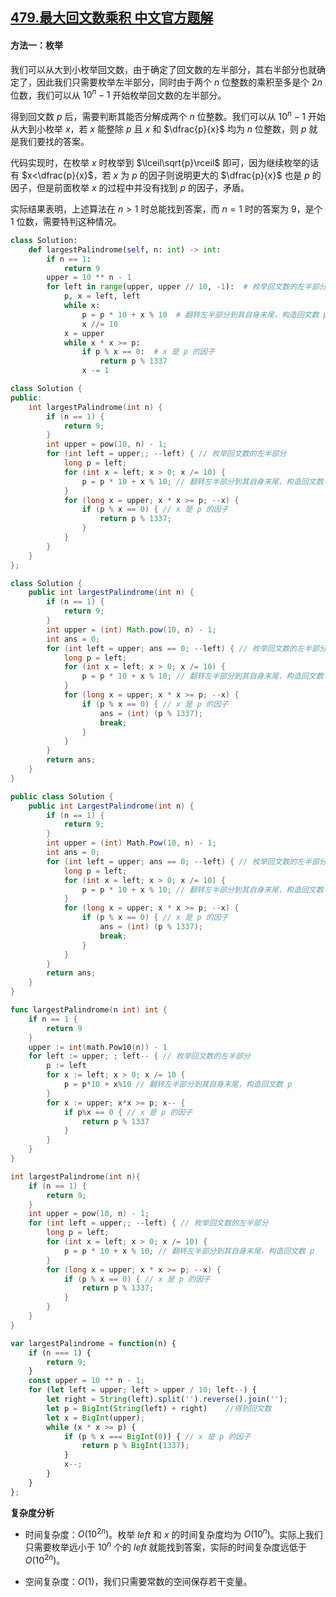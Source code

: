 ## [479.最大回文数乘积 中文官方题解](https://leetcode.cn/problems/largest-palindrome-product/solutions/100000/zui-da-hui-wen-shu-cheng-ji-by-leetcode-rcihq)

#### 方法一：枚举

我们可以从大到小枚举回文数，由于确定了回文数的左半部分，其右半部分也就确定了，因此我们只需要枚举左半部分，同时由于两个 $n$ 位整数的乘积至多是个 $2n$ 位数，我们可以从 $10^n-1$ 开始枚举回文数的左半部分。

得到回文数 $p$ 后，需要判断其能否分解成两个 $n$ 位整数。我们可以从 $10^n-1$ 开始从大到小枚举 $x$，若 $x$ 能整除 $p$ 且 $x$ 和 $\dfrac{p}{x}$ 均为 $n$ 位整数，则 $p$ 就是我们要找的答案。

代码实现时，在枚举 $x$ 时枚举到 $\lceil\sqrt{p}\rceil$ 即可，因为继续枚举的话有 $x<\dfrac{p}{x}$，若 $x$ 为 $p$ 的因子则说明更大的 $\dfrac{p}{x}$ 也是 $p$ 的因子，但是前面枚举 $x$ 的过程中并没有找到 $p$ 的因子，矛盾。

实际结果表明，上述算法在 $n>1$ 时总能找到答案，而 $n=1$ 时的答案为 $9$，是个 $1$ 位数，需要特判这种情况。

```Python [sol1-Python3]
class Solution:
    def largestPalindrome(self, n: int) -> int:
        if n == 1:
            return 9
        upper = 10 ** n - 1
        for left in range(upper, upper // 10, -1):  # 枚举回文数的左半部分
            p, x = left, left
            while x:
                p = p * 10 + x % 10  # 翻转左半部分到其自身末尾，构造回文数 p
                x //= 10
            x = upper
            while x * x >= p:
                if p % x == 0:  # x 是 p 的因子
                    return p % 1337
                x -= 1
```

```C++ [sol1-C++]
class Solution {
public:
    int largestPalindrome(int n) {
        if (n == 1) {
            return 9;
        }
        int upper = pow(10, n) - 1;
        for (int left = upper;; --left) { // 枚举回文数的左半部分
            long p = left;
            for (int x = left; x > 0; x /= 10) {
                p = p * 10 + x % 10; // 翻转左半部分到其自身末尾，构造回文数 p
            }
            for (long x = upper; x * x >= p; --x) {
                if (p % x == 0) { // x 是 p 的因子
                    return p % 1337;
                }
            }
        }
    }
};
```

```Java [sol1-Java]
class Solution {
    public int largestPalindrome(int n) {
        if (n == 1) {
            return 9;
        }
        int upper = (int) Math.pow(10, n) - 1;
        int ans = 0;
        for (int left = upper; ans == 0; --left) { // 枚举回文数的左半部分
            long p = left;
            for (int x = left; x > 0; x /= 10) {
                p = p * 10 + x % 10; // 翻转左半部分到其自身末尾，构造回文数 p
            }
            for (long x = upper; x * x >= p; --x) {
                if (p % x == 0) { // x 是 p 的因子
                    ans = (int) (p % 1337);
                    break;
                }
            }
        }
        return ans;
    }
}
```

```C# [sol1-C#]
public class Solution {
    public int LargestPalindrome(int n) {
        if (n == 1) {
            return 9;
        }
        int upper = (int) Math.Pow(10, n) - 1;
        int ans = 0;
        for (int left = upper; ans == 0; --left) { // 枚举回文数的左半部分
            long p = left;
            for (int x = left; x > 0; x /= 10) {
                p = p * 10 + x % 10; // 翻转左半部分到其自身末尾，构造回文数 p
            }
            for (long x = upper; x * x >= p; --x) {
                if (p % x == 0) { // x 是 p 的因子
                    ans = (int) (p % 1337);
                    break;
                }
            }
        }
        return ans;
    }
}
```

```go [sol1-Golang]
func largestPalindrome(n int) int {
    if n == 1 {
        return 9
    }
    upper := int(math.Pow10(n)) - 1
    for left := upper; ; left-- { // 枚举回文数的左半部分
        p := left
        for x := left; x > 0; x /= 10 {
            p = p*10 + x%10 // 翻转左半部分到其自身末尾，构造回文数 p
        }
        for x := upper; x*x >= p; x-- {
            if p%x == 0 { // x 是 p 的因子
                return p % 1337
            }
        }
    }
}
```

```C [sol1-C]
int largestPalindrome(int n){
    if (n == 1) {
        return 9;
    }
    int upper = pow(10, n) - 1;
    for (int left = upper;; --left) { // 枚举回文数的左半部分
        long p = left;
        for (int x = left; x > 0; x /= 10) {
            p = p * 10 + x % 10; // 翻转左半部分到其自身末尾，构造回文数 p
        }
        for (long x = upper; x * x >= p; --x) {
            if (p % x == 0) { // x 是 p 的因子
                return p % 1337;
            }
        }
    }
}
```

```JavaScript [sol1-JavaScript]
var largestPalindrome = function(n) {
    if (n === 1) {
        return 9;
    }
    const upper = 10 ** n - 1;
    for (let left = upper; left > upper / 10; left--) {
        let right = String(left).split('').reverse().join('');
        let p = BigInt(String(left) + right)    //得到回文数
        let x = BigInt(upper);
        while (x * x >= p) {
            if (p % x === BigInt(0)) { // x 是 p 的因子
                return p % BigInt(1337);
            }
            x--;
        }
    }
};
```

**复杂度分析**

- 时间复杂度：$O(10^{2n})$。枚举 $\textit{left}$ 和 $x$ 的时间复杂度均为 $O(10^n)$。实际上我们只需要枚举远小于 $10^n$ 个的 $\textit{left}$ 就能找到答案，实际的时间复杂度远低于 $O(10^{2n})$。

- 空间复杂度：$O(1)$，我们只需要常数的空间保存若干变量。